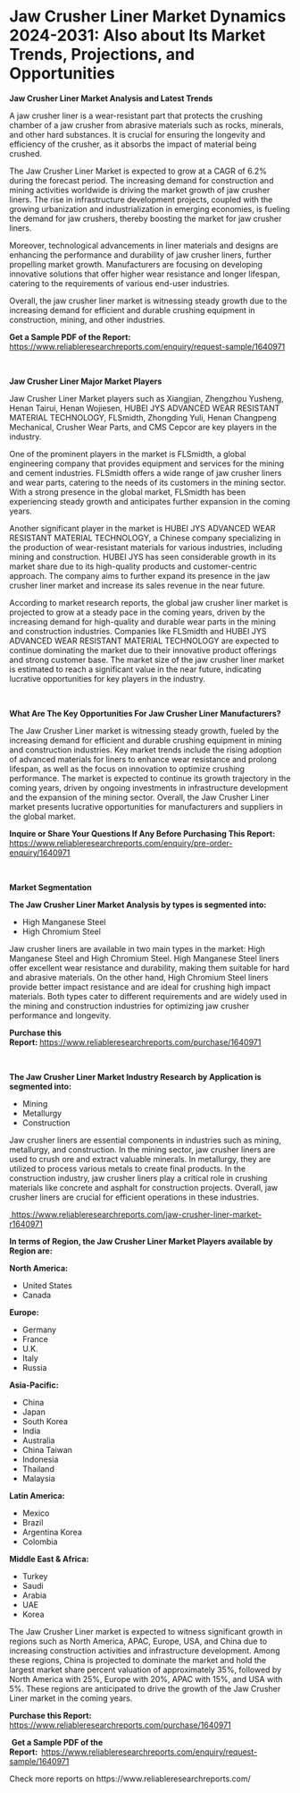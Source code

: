 <p><h1>Jaw Crusher Liner Market Dynamics 2024-2031: Also about Its Market Trends, Projections, and Opportunities</h1></p><p><strong>Jaw Crusher Liner Market Analysis and Latest Trends</strong></p>
<p><p>A jaw crusher liner is a wear-resistant part that protects the crushing chamber of a jaw crusher from abrasive materials such as rocks, minerals, and other hard substances. It is crucial for ensuring the longevity and efficiency of the crusher, as it absorbs the impact of material being crushed.</p><p>The Jaw Crusher Liner Market is expected to grow at a CAGR of 6.2% during the forecast period. The increasing demand for construction and mining activities worldwide is driving the market growth of jaw crusher liners. The rise in infrastructure development projects, coupled with the growing urbanization and industrialization in emerging economies, is fueling the demand for jaw crushers, thereby boosting the market for jaw crusher liners.</p><p>Moreover, technological advancements in liner materials and designs are enhancing the performance and durability of jaw crusher liners, further propelling market growth. Manufacturers are focusing on developing innovative solutions that offer higher wear resistance and longer lifespan, catering to the requirements of various end-user industries.</p><p>Overall, the jaw crusher liner market is witnessing steady growth due to the increasing demand for efficient and durable crushing equipment in construction, mining, and other industries.</p></p>
<p><strong>Get a Sample PDF of the Report:&nbsp;</strong> <a href="https://www.reliableresearchreports.com/enquiry/request-sample/1640971">https://www.reliableresearchreports.com/enquiry/request-sample/1640971</a></p>
<p>&nbsp;</p>
<p><strong>Jaw Crusher Liner Major Market Players</strong></p>
<p><p>Jaw Crusher Liner Market players such as Xiangjian, Zhengzhou Yusheng, Henan Tairui, Henan Wojiesen, HUBEI JYS ADVANCED WEAR RESISTANT MATERIAL TECHNOLOGY, FLSmidth, Zhongding Yuli, Henan Changpeng Mechanical, Crusher Wear Parts, and CMS Cepcor are key players in the industry.</p><p>One of the prominent players in the market is FLSmidth, a global engineering company that provides equipment and services for the mining and cement industries. FLSmidth offers a wide range of jaw crusher liners and wear parts, catering to the needs of its customers in the mining sector. With a strong presence in the global market, FLSmidth has been experiencing steady growth and anticipates further expansion in the coming years.</p><p>Another significant player in the market is HUBEI JYS ADVANCED WEAR RESISTANT MATERIAL TECHNOLOGY, a Chinese company specializing in the production of wear-resistant materials for various industries, including mining and construction. HUBEI JYS has seen considerable growth in its market share due to its high-quality products and customer-centric approach. The company aims to further expand its presence in the jaw crusher liner market and increase its sales revenue in the near future.</p><p>According to market research reports, the global jaw crusher liner market is projected to grow at a steady pace in the coming years, driven by the increasing demand for high-quality and durable wear parts in the mining and construction industries. Companies like FLSmidth and HUBEI JYS ADVANCED WEAR RESISTANT MATERIAL TECHNOLOGY are expected to continue dominating the market due to their innovative product offerings and strong customer base. The market size of the jaw crusher liner market is estimated to reach a significant value in the near future, indicating lucrative opportunities for key players in the industry.</p></p>
<p>&nbsp;</p>
<p><strong>What Are The Key Opportunities For Jaw Crusher Liner Manufacturers?</strong></p>
<p><p>The Jaw Crusher Liner market is witnessing steady growth, fueled by the increasing demand for efficient and durable crushing equipment in mining and construction industries. Key market trends include the rising adoption of advanced materials for liners to enhance wear resistance and prolong lifespan, as well as the focus on innovation to optimize crushing performance. The market is expected to continue its growth trajectory in the coming years, driven by ongoing investments in infrastructure development and the expansion of the mining sector. Overall, the Jaw Crusher Liner market presents lucrative opportunities for manufacturers and suppliers in the global market.</p></p>
<p><strong>Inquire or Share Your Questions If Any Before Purchasing This Report:</strong> <a href="https://www.reliableresearchreports.com/enquiry/pre-order-enquiry/1640971">https://www.reliableresearchreports.com/enquiry/pre-order-enquiry/1640971</a></p>
<p>&nbsp;</p>
<p><strong>Market Segmentation</strong></p>
<p><strong>The Jaw Crusher Liner Market Analysis by types is segmented into:</strong></p>
<p><ul><li>High Manganese Steel</li><li>High Chromium Steel</li></ul></p>
<p><p>Jaw crusher liners are available in two main types in the market: High Manganese Steel and High Chromium Steel. High Manganese Steel liners offer excellent wear resistance and durability, making them suitable for hard and abrasive materials. On the other hand, High Chromium Steel liners provide better impact resistance and are ideal for crushing high impact materials. Both types cater to different requirements and are widely used in the mining and construction industries for optimizing jaw crusher performance and longevity.</p></p>
<p><strong>Purchase this Report:&nbsp;</strong><a href="https://www.reliableresearchreports.com/purchase/1640971">https://www.reliableresearchreports.com/purchase/1640971</a></p>
<p>&nbsp;</p>
<p><strong>The Jaw Crusher Liner Market Industry Research by Application is segmented into:</strong></p>
<p><ul><li>Mining</li><li>Metallurgy</li><li>Construction</li></ul></p>
<p><p>Jaw crusher liners are essential components in industries such as mining, metallurgy, and construction. In the mining sector, jaw crusher liners are used to crush ore and extract valuable minerals. In metallurgy, they are utilized to process various metals to create final products. In the construction industry, jaw crusher liners play a critical role in crushing materials like concrete and asphalt for construction projects. Overall, jaw crusher liners are crucial for efficient operations in these industries.</p></p>
<p><a href="https://www.reliableresearchreports.com/jaw-crusher-liner-market-r1640971">&nbsp;https://www.reliableresearchreports.com/jaw-crusher-liner-market-r1640971</a></p>
<p><strong>In terms of Region, the Jaw Crusher Liner Market Players available by Region are:</strong></p>
<p>
    <p> <strong> North America: </strong>
        <ul>
            <li>United States</li>
            <li>Canada</li>
        </ul>
        </p> 
    <p> <strong> Europe: </strong>
        <ul>
            <li>Germany</li>
            <li>France</li>
            <li>U.K.</li>
            <li>Italy</li>
            <li>Russia</li>
        </ul>
        </p> 
    <p> <strong> Asia-Pacific: </strong>
        <ul>
            <li>China</li>
            <li>Japan</li>
            <li>South Korea</li>
            <li>India</li>
            <li>Australia</li>
            <li>China Taiwan</li>
            <li>Indonesia</li>
            <li>Thailand</li>
            <li>Malaysia</li>
        </ul>
        </p> 
    <p> <strong> Latin America: </strong>
        <ul>
            <li>Mexico</li>
            <li>Brazil</li>
            <li>Argentina Korea</li>
            <li>Colombia</li>
        </ul>
        </p> 
    <p> <strong> Middle East & Africa: </strong>
        <ul>
            <li>Turkey</li>
            <li>Saudi</li>
            <li>Arabia</li>
            <li>UAE</li>
            <li>Korea</li>
        </ul>
    </p>
    </p>
<p><p>The Jaw Crusher Liner market is expected to witness significant growth in regions such as North America, APAC, Europe, USA, and China due to increasing construction activities and infrastructure development. Among these regions, China is projected to dominate the market and hold the largest market share percent valuation of approximately 35%, followed by North America with 25%, Europe with 20%, APAC with 15%, and USA with 5%. These regions are anticipated to drive the growth of the Jaw Crusher Liner market in the coming years.</p></p>
<p><strong>Purchase this Report: </strong><a href="https://www.reliableresearchreports.com/purchase/1640971">https://www.reliableresearchreports.com/purchase/1640971</a></p>
<p>&nbsp;<strong>Get a Sample PDF of the Report:&nbsp;&nbsp;</strong><a href="https://www.reliableresearchreports.com/enquiry/request-sample/1640971">https://www.reliableresearchreports.com/enquiry/request-sample/1640971</a></p>
<p><strong></strong></p>
<p>Check more reports on https://www.reliableresearchreports.com/</p>
